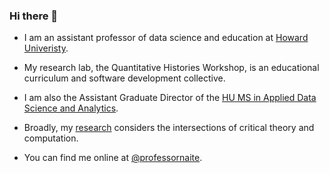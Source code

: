### Hi there 👋

- I am an assistant professor of data science and education at [Howard Univeristy](https://howard.edu/).
  
- My research lab, the Quantitative Histories Workshop, is an educational curriculum and software development collective.
  
- I am also the Assistant Graduate Director of the [HU MS in Applied Data Science and Analytics](https://provost.howard.edu/datascience).
  
- Broadly, my [research](https://profiles.howard.edu/nathan-alexander) considers the intersections of critical theory and computation.
  
- You can find me online at [@professornaite](https://twitter.com/professornaite).
  
<!--
**professornaite/professornaite** is a ✨ _special_ ✨ repository because its `README.md` (this file) appears on your GitHub profile.

Here are some ideas to get you started:

- 🔭 I’m currently working on ...
- 🌱 I’m currently learning ...
- 👯 I’m looking to collaborate on ...
- 🤔 I’m looking for help with ...
- 💬 Ask me about ...
- 📫 How to reach me: ...
- 😄 Pronouns: ...
- ⚡ Fun fact: ...
-->
